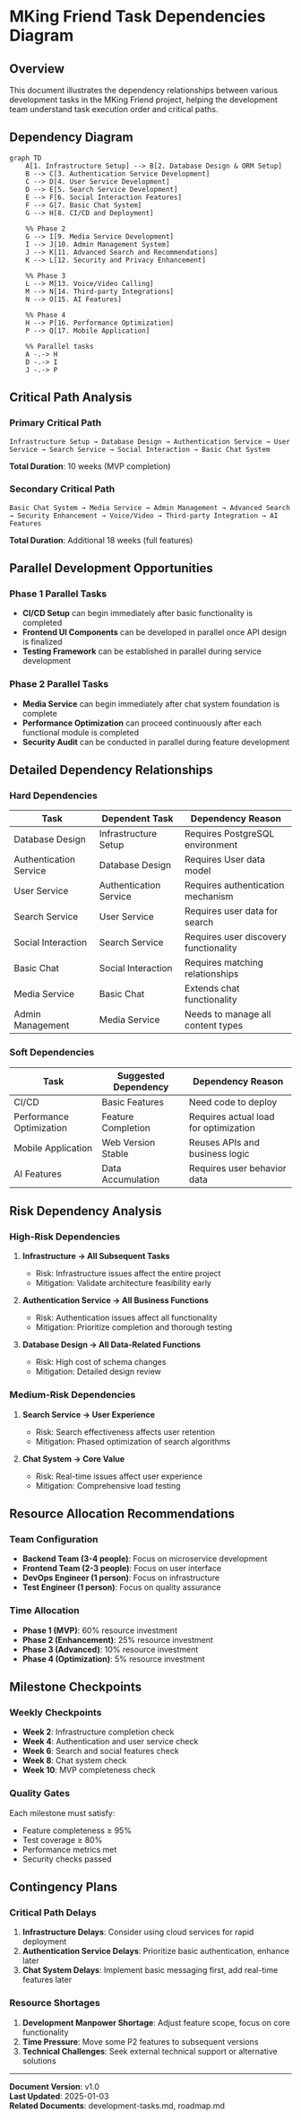 # MKing Friend Task Dependencies Diagram

## Overview

This document illustrates the dependency relationships between various development tasks in the MKing Friend project, helping the development team understand task execution order and critical paths.

## Dependency Diagram

```mermaid
graph TD
    A[1. Infrastructure Setup] --> B[2. Database Design & ORM Setup]
    B --> C[3. Authentication Service Development]
    C --> D[4. User Service Development]
    D --> E[5. Search Service Development]
    E --> F[6. Social Interaction Features]
    F --> G[7. Basic Chat System]
    G --> H[8. CI/CD and Deployment]
    
    %% Phase 2
    G --> I[9. Media Service Development]
    I --> J[10. Admin Management System]
    J --> K[11. Advanced Search and Recommendations]
    K --> L[12. Security and Privacy Enhancement]
    
    %% Phase 3
    L --> M[13. Voice/Video Calling]
    M --> N[14. Third-party Integrations]
    N --> O[15. AI Features]
    
    %% Phase 4
    H --> P[16. Performance Optimization]
    P --> Q[17. Mobile Application]
    
    %% Parallel tasks
    A -.-> H
    D -.-> I
    J -.-> P
```

## Critical Path Analysis

### Primary Critical Path
```
Infrastructure Setup → Database Design → Authentication Service → User Service → Search Service → Social Interaction → Basic Chat System
```

**Total Duration**: 10 weeks (MVP completion)

### Secondary Critical Path
```
Basic Chat System → Media Service → Admin Management → Advanced Search → Security Enhancement → Voice/Video → Third-party Integration → AI Features
```

**Total Duration**: Additional 18 weeks (full features)

## Parallel Development Opportunities

### Phase 1 Parallel Tasks
- **CI/CD Setup** can begin immediately after basic functionality is completed
- **Frontend UI Components** can be developed in parallel once API design is finalized
- **Testing Framework** can be established in parallel during service development

### Phase 2 Parallel Tasks
- **Media Service** can begin immediately after chat system foundation is complete
- **Performance Optimization** can proceed continuously after each functional module is completed
- **Security Audit** can be conducted in parallel during feature development

## Detailed Dependency Relationships

### Hard Dependencies

| Task | Dependent Task | Dependency Reason |
|------|----------------|-------------------|
| Database Design | Infrastructure Setup | Requires PostgreSQL environment |
| Authentication Service | Database Design | Requires User data model |
| User Service | Authentication Service | Requires authentication mechanism |
| Search Service | User Service | Requires user data for search |
| Social Interaction | Search Service | Requires user discovery functionality |
| Basic Chat | Social Interaction | Requires matching relationships |
| Media Service | Basic Chat | Extends chat functionality |
| Admin Management | Media Service | Needs to manage all content types |

### Soft Dependencies

| Task | Suggested Dependency | Dependency Reason |
|------|---------------------|-------------------|
| CI/CD | Basic Features | Need code to deploy |
| Performance Optimization | Feature Completion | Requires actual load for optimization |
| Mobile Application | Web Version Stable | Reuses APIs and business logic |
| AI Features | Data Accumulation | Requires user behavior data |

## Risk Dependency Analysis

### High-Risk Dependencies
1. **Infrastructure → All Subsequent Tasks**
   - Risk: Infrastructure issues affect the entire project
   - Mitigation: Validate architecture feasibility early

2. **Authentication Service → All Business Functions**
   - Risk: Authentication issues affect all functionality
   - Mitigation: Prioritize completion and thorough testing

3. **Database Design → All Data-Related Functions**
   - Risk: High cost of schema changes
   - Mitigation: Detailed design review

### Medium-Risk Dependencies
1. **Search Service → User Experience**
   - Risk: Search effectiveness affects user retention
   - Mitigation: Phased optimization of search algorithms

2. **Chat System → Core Value**
   - Risk: Real-time issues affect user experience
   - Mitigation: Comprehensive load testing

## Resource Allocation Recommendations

### Team Configuration
- **Backend Team (3-4 people)**: Focus on microservice development
- **Frontend Team (2-3 people)**: Focus on user interface
- **DevOps Engineer (1 person)**: Focus on infrastructure
- **Test Engineer (1 person)**: Focus on quality assurance

### Time Allocation
- **Phase 1 (MVP)**: 60% resource investment
- **Phase 2 (Enhancement)**: 25% resource investment
- **Phase 3 (Advanced)**: 10% resource investment
- **Phase 4 (Optimization)**: 5% resource investment

## Milestone Checkpoints

### Weekly Checkpoints
- **Week 2**: Infrastructure completion check
- **Week 4**: Authentication and user service check
- **Week 6**: Search and social features check
- **Week 8**: Chat system check
- **Week 10**: MVP completeness check

### Quality Gates
Each milestone must satisfy:
- Feature completeness ≥ 95%
- Test coverage ≥ 80%
- Performance metrics met
- Security checks passed

## Contingency Plans

### Critical Path Delays
1. **Infrastructure Delays**: Consider using cloud services for rapid deployment
2. **Authentication Service Delays**: Prioritize basic authentication, enhance later
3. **Chat System Delays**: Implement basic messaging first, add real-time features later

### Resource Shortages
1. **Development Manpower Shortage**: Adjust feature scope, focus on core functionality
2. **Time Pressure**: Move some P2 features to subsequent versions
3. **Technical Challenges**: Seek external technical support or alternative solutions

---

**Document Version**: v1.0  
**Last Updated**: 2025-01-03  
**Related Documents**: development-tasks.md, roadmap.md